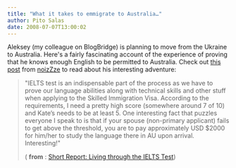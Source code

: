 ```yaml
---
title: "What it takes to emmigrate to Australia…"
author: Pito Salas
date: 2008-07-07T13:00:02
---
```




Aleksey (my colleague on BlogBridge) is planning to move from the Ukraine to
Australia. Here's a fairly fascinating account of the experience of proving
that he knows enough English to be permitted to Australia. Check out [this
post](<http://feeds.feedburner.com/~r/noizZze/~3/122697961/>) from
[noizZze](<http://blog.noizeramp.com>) to read about his interesting
adventure:

> "IELTS test is an indispensable part of the process as we have to prove our
> language abilities along with technical skills and other stuff when applying
> to the Skilled Immigration Visa. According to the requirements, I need a
> pretty high score (somewhere around 7 of 10) and Kate’s needs to be at least
> 5. One interesting fact that puzzles everyone I speak to is that if your
> spouse (non-primary applicant) fails to get above the threshold, you are to
> pay approximately USD $2000 for him/her to study the language there in AU
> upon arrival. Interesting!"
>
> ( **from** : [Short Report: Living through the IELTS
> Test](<http://feeds.feedburner.com/~r/noizZze/~3/122697961/>))


